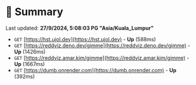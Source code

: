 # 📖 Summary
Last updated: **27/9/2024, 5:08:03 PG "Asia/Kuala_Lumpur"**

- `GET` [https://hst.ujol.dev](https://hst.ujol.dev) - **Up** (588ms)
- `GET` [https://reddviz.deno.dev/gimme](https://reddviz.deno.dev/gimme) - **Up** (1426ms)
- `GET` [https://reddviz.amar.kim/gimme](https://reddviz.amar.kim/gimme) - **Up** (1667ms)
- `GET` [https://dumb.onrender.com](https://dumb.onrender.com) - **Up** (392ms)
